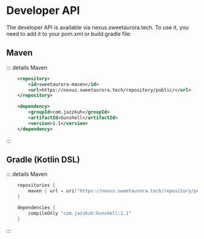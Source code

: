 # Developer API

The developer API is available via nexus.sweetaurora.tech. To use it, you need to add it to your pom.xml or build.gradle file:

## Maven
::: details Maven
```xml
    <repository>
        <id>sweetaurora-maven</id>
        <url>https://nexus.sweetaurora.tech/repository/public/</url>
    </repository>
```

```xml
	<dependency>
	    <groupId>com.jazzkuh</groupId>
	    <artifactId>Gunshell</artifactId>
	    <version>1.1</version>
	</dependency>
```
:::

## Gradle (Kotlin DSL)
::: details Maven
```kotlin
    repositories {
        maven { url = uri("https://nexus.sweetaurora.tech/repository/public/") }
    }
```

```kotlin
    dependencies {
        compileOnly "com.jazzkuh:Gunshell:1.1"
    }
```
:::